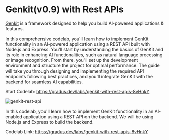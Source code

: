 # Genkit(v0.9) with Rest APIs

[Genkit](https://firebase.google.com/docs/genkit) is a framework designed to help you build AI-powered applications & features.

In this comprehensive codelab, you'll learn how to implement GenKit functionality in an AI-powered application using a REST API built with Node.js and Express. You'll start by understanding the basics of GenKit and its role in enhancing AI functionalities, such as natural language processing or image recognition. From there, you'll set up the development environment and structure the project for optimal performance. The guide will take you through designing and implementing the required API endpoints following best practices, and you'll integrate GenKit with the backend for seamless AI capabilities.

Start Codelab: https://gradus.dev/labs/genkit-with-rest-apis-8vHnkY

![genkit-rest-api](https://github.com/user-attachments/assets/903083a7-33bd-4c14-8ff9-b49448dc703a)


In this codelab, you'll learn how to implement GenKit functionality in an AI-enabled application using a REST API on the backend. We will be using Node.js and Express to build the backend.

Codelab Link: https://gradus.dev/labs/genkit-with-rest-apis-8vHnkY
